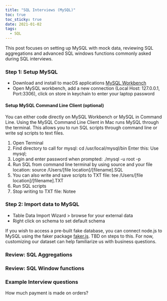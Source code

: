 ```yaml
---
title: "SQL Interviews (MySQL)"
toc: true
toc_sticky: true
date: 2021-01-02
tags:
  - SQL
---
```


This post focuses on setting up MySQL with mock data, reviewing SQL aggregations and advanced SQL windows functions commonly asked during SQL interviews. 

### Step 1: Setup MySQL
- Download and install to macOS applications [MySQL Workbench](https://dev.mysql.com/downloads/workbench/)
- Open MySQL workbench, add a new connection (Local Host: 127.0.0.1, Port:3306), click on store in keychain to enter your laptop password 

#### Setup MySQL Command Line Client (optional)
You can either code directly on MySQL Workbench or MySQL in Command Line. Using the MySQL Command Line Client in Mac runs MySQL through the terminal. This allows you to run SQL scripts through command line or write sql scripts to text files.

1. Open Terminal
2. Find directory to call for mysql: cd /usr/local/mysql/bin Enter this: Use mysql;
3. Login and enter password when prompted: ./mysql -u root -p
4. Run SQL from command line terminal by using source and your file location: source /Users/[file location]/[filename].SQL
5. You can also write and save scripts to TXT file: tee /Users/[file location]/[filename].TXT
6. Run SQL scripts
7. Stop writing to TXT file: Notee

### Step 2: Import data to MySQL
- Table Data Import Wizard > browse for your external data
- Right click on schema to set default schema 

If you wish to access a pre-built fake database, you can connect node.js to MySQL using the faker package [faker.js](https://github.com/Marak/Faker.js#readme). TBD on steps to this. For now, customizing our dataset can help familiarize us with business questions.

### Review: SQL Aggregations

### Review: SQL Window functions

### Example Interview questions
How much payment is made on orders?
